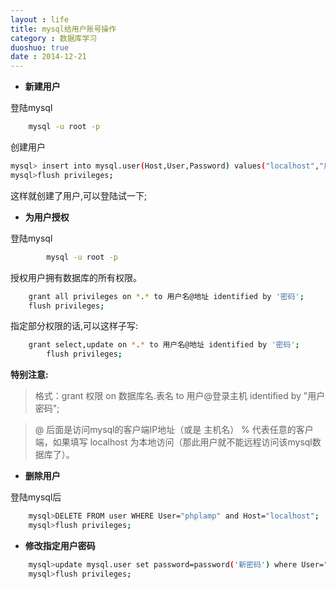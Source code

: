 ```yaml
---
layout : life
title: mysql给用户账号操作
category : 数据库学习
duoshuo: true
date : 2014-12-21
---
```


<!-- more -->

* **新建用户**

登陆mysql

```sh
	mysql -u root -p
```

创建用户

```sh
mysql> insert into mysql.user(Host,User,Password) values("localhost","用户名",password("密码"));
mysql>flush privileges;
```

这样就创建了用户,可以登陆试一下;


* **为用户授权**

登陆mysql

```sh
        mysql -u root -p
```

授权用户拥有数据库的所有权限。

```sh
	grant all privileges on *.* to 用户名@地址 identified by '密码';
	flush privileges;
```

指定部分权限的话,可以这样子写:

```sh
	grant select,update on *.* to 用户名@地址 identified by '密码';
        flush privileges;
```

**特别注意:**

> 格式：grant 权限 on 数据库名.表名 to 用户@登录主机 identified by "用户密码";

> @ 后面是访问mysql的客户端IP地址（或是 主机名） % 代表任意的客户端，如果填写 localhost 为本地访问（那此用户就不能远程访问该mysql数据库了）。


* **删除用户**

登陆mysql后

```sh
	mysql>DELETE FROM user WHERE User="phplamp" and Host="localhost";
	mysql>flush privileges;
```

* **修改指定用户密码**

```sh
	mysql>update mysql.user set password=password('新密码') where User="phplamp" and Host="localhost";
	mysql>flush privileges;
```






